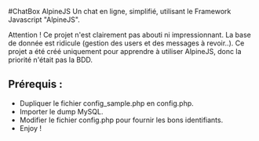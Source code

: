 #ChatBox AlpineJS
Un chat en ligne, simplifié, utilisant le Framework Javascript "AlpineJS".

Attention ! Ce projet n'est clairement pas abouti ni impressionnant. 
La base de donnée est ridicule (gestion des users et des messages à revoir..).
Ce projet a été créé uniquement pour apprendre à utiliser AlpineJS, donc la priorité n'était pas la BDD.

## Prérequis : 
- Dupliquer le fichier config_sample.php en config.php.
- Importer le dump MySQL.
- Modifier le fichier config.php pour fournir les bons identifiants.
- Enjoy !